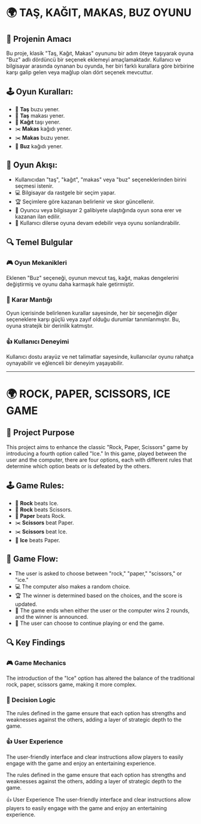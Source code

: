 # 🌍 TAŞ, KAĞIT, MAKAS, BUZ OYUNU

## 🎯 Projenin Amacı
Bu proje, klasik "Taş, Kağıt, Makas" oyununu bir adım öteye taşıyarak oyuna "Buz" adlı dördüncü bir seçenek eklemeyi amaçlamaktadır. Kullanıcı ve bilgisayar arasında oynanan bu oyunda, her biri farklı kurallara göre birbirine karşı galip gelen veya mağlup olan dört seçenek mevcuttur.

## 🕹️ Oyun Kuralları:
- 🗿 **Taş** buzu yener.  
- 🗿 **Taş** makası yener.  
- 📄 **Kağıt** taşı yener.  
- ✂️ **Makas** kağıdı yener.  
- ✂️ **Makas** buzu yener.  
- 🧊 **Buz** kağıdı yener.

## 🔄 Oyun Akışı:
- Kullanıcıdan "taş", "kağıt", "makas" veya "buz" seçeneklerinden birini seçmesi istenir.  
- 💻 Bilgisayar da rastgele bir seçim yapar.  
- 🏆 Seçimlere göre kazanan belirlenir ve skor güncellenir.  
- 🎉 Oyuncu veya bilgisayar 2 galibiyete ulaştığında oyun sona erer ve kazanan ilan edilir.  
- 🔁 Kullanıcı dilerse oyuna devam edebilir veya oyunu sonlandırabilir.

## 🔍 Temel Bulgular
### 🎮 Oyun Mekanikleri
Eklenen "Buz" seçeneği, oyunun mevcut taş, kağıt, makas dengelerini değiştirmiş ve oyunu daha karmaşık hale getirmiştir.

### 🧠 Karar Mantığı
Oyun içerisinde belirlenen kurallar sayesinde, her bir seçeneğin diğer seçeneklere karşı güçlü veya zayıf olduğu durumlar tanımlanmıştır. Bu, oyuna stratejik bir derinlik katmıştır.

### 👍 Kullanıcı Deneyimi
Kullanıcı dostu arayüz ve net talimatlar sayesinde, kullanıcılar oyunu rahatça oynayabilir ve eğlenceli bir deneyim yaşayabilir.

---------------------------------------------------------------------------------------------------------------------------------------------------------------------------------------------------------------------

# 🌍 ROCK, PAPER, SCISSORS, ICE GAME

## 🎯 Project Purpose
This project aims to enhance the classic "Rock, Paper, Scissors" game by introducing a fourth option called "Ice." In this game, played between the user and the computer, there are four options, each with different rules that determine which option beats or is defeated by the others.

## 🕹️ Game Rules:
- 🗿 **Rock** beats Ice.  
- 🗿 **Rock** beats Scissors.  
- 📄 **Paper** beats Rock.  
- ✂️ **Scissors** beat Paper.  
- ✂️ **Scissors** beat Ice.  
- 🧊 **Ice** beats Paper.

## 🔄 Game Flow:
- The user is asked to choose between "rock," "paper," "scissors," or "ice."  
- 💻 The computer also makes a random choice.  
- 🏆 The winner is determined based on the choices, and the score is updated.  
- 🎉 The game ends when either the user or the computer wins 2 rounds, and the winner is announced.  
- 🔁 The user can choose to continue playing or end the game.

## 🔍 Key Findings
### 🎮 Game Mechanics
The introduction of the "Ice" option has altered the balance of the traditional rock, paper, scissors game, making it more complex.

### 🧠 Decision Logic
The rules defined in the game ensure that each option has strengths and weaknesses against the others, adding a layer of strategic depth to the game.

### 👍 User Experience
The user-friendly interface and clear instructions allow players to easily engage with the game and enjoy an entertaining experience.

The rules defined in the game ensure that each option has strengths and weaknesses against the others, adding a layer of strategic depth to the game.

👍 User Experience
The user-friendly interface and clear instructions allow players to easily engage with the game and enjoy an entertaining experience.


